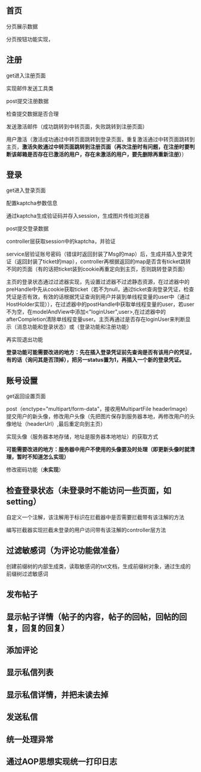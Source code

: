 ## 首页

分页展示数据

分页按钮功能实现，

## 注册

get进入注册页面

实现邮件发送工具类

post提交注册数据

检查提交数据是否合理

发送激活邮件（成功跳转到中转页面，失败跳转到注册页面）

用户激活（激活成功通过中转页面跳转到登录页面，重复激活通过中转页面跳转到主页，**激活失败通过中转页面跳转到注册页面（再次注册时有问题，在注册时要判断该邮箱是否存在已激活的用户，存在未激活的用户，要先删除再重新注册）**）

## 登录

get进入登录页面

配置kaptcha参数信息

通过kaptcha生成验证码并存入session，生成图片传给浏览器

post提交登录数据

controller层获取session中的kaptcha，并验证

service层验证账号密码（错误时返回封装了Msg的map）后，生成并插入登录凭证（返回封装了ticket的map），controller再根据返回的map是否含有ticket跳转不同的页面（有的话把ticket装到cookie再重定向到主页，否则跳转登录页面）

主页的登录状态通过过滤器实现，先设置过滤器不过滤静态资源，在过滤器中的preHandle中先从cookie获取ticket（若不为null，通过ticket查询登录凭证，检查凭证是否有效，有效的话根据凭证查询到用户并装到单线程变量的user中（通过HostHolder实现）），在过滤器中的postHandle中获取单线程变量的user，若user不为空，在modelAndView中添加<"loginUser",user>,在过滤器中的afterCompletion清除单线程变量user。主页再通过是否存在loginUser来判断显示（消息功能和登录状态）或（登录功能和注册功能）

再实现退出功能

**登录功能可能需要改进的地方：先在插入登录凭证前先查询是否有该用户的凭证，有的话（询问其是否顶掉），把另一status置为1，再插入一个新的登录凭证。**

## 账号设置

get返回设置页面

post（enctype="multipart/form-data"，接收用MultipartFile headerImage）提交用户的新头像，修改用户头像（先把图片保存到服务器本地，再修改用户的头像地址（headerUrl）,最后重定向到主页）

实现头像（服务器本地存储，地址是服务器本地地址）的获取方式

**可能需要改进的地方：服务器中用户不使用的头像要及时处理（即更新头像时就清理，暂时不知道怎么实现）**

修改密码功能（**未实现**）

## 检查登录状态（未登录时不能访问一些页面，如setting）

自定义一个注解，该注解用于标识在拦截器中是否需要拦截带有该注解的方法

编写拦截器实现拦截未登录的用户访问带有该注解的controller层方法

## 过滤敏感词（为评论功能做准备）

创建前缀树的内部生成类，读取敏感词的txt文档，生成前缀树对象，通过生成的前缀树过滤敏感词

## 发布帖子



## 显示帖子详情（帖子的内容，帖子的回帖，回帖的回复，回复的回复）



## 添加评论





## 显示私信列表





## 显示私信详情，并把未读去掉





## 发送私信





## 统一处理异常



## 通过AOP思想实现统一打印日志